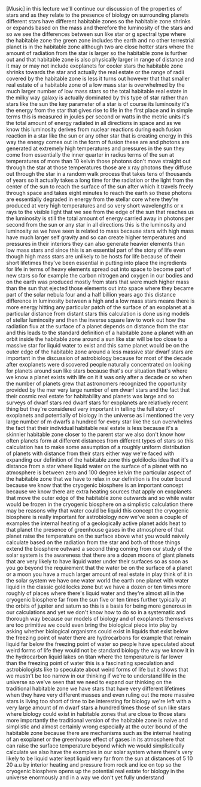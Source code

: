 [Music] in this lecture we'll continue our discussion of the properties of stars and as they relate to the presence of biology on surrounding planets different stars have different habitable zones so the habitable zone shrinks or expands based on the mass and therefore the luminosity of the stars and so we see the differences between sun like star or g spectral type where the habitable zone the green zone includes the earth and no other terrestrial planet is in the habitable zone although two are close hotter stars where the amount of radiation from the star is larger so the habitable zone is further out and that habitable zone is also physically larger in range of distance and it may or may not include exoplanets for cooler stars the habitable zone shrinks towards the star and actually the real estate or the range of radii covered by the habitable zone is less it turns out however that that smaller real estate of a habitable zone of a low mass star is overwhelmed by the much larger number of low mass stars so the total habitable real estate in the milky way galaxy is actually dominated by this type of star rather than stars like the sun the key parameter of a star is of course its luminosity it's the energy from the star that gives rise to life in the first place and in simple terms this is measured in joules per second or watts in the metric units it's the total amount of energy radiated in all directions in space and as we know this luminosity derives from nuclear reactions during each fusion reaction in a star like the sun or any other star that is creating energy in this way the energy comes out in the form of fusion these are and photons are generated at extremely high temperatures and pressures in the sun they come from essentially the inner quarter in radius terms of the sun at temperatures of more than 10 kelvin those photons don't move straight out through the star at those temperatures those are x ray photons they diffuse out through the star in a random walk process that takes tens of thousands of years so it actually takes a long time for the radiation or the light from the center of the sun to reach the surface of the sun after which it travels freely through space and takes eight minutes to reach the earth so these photons are essentially degraded in energy from the stellar core where they're produced at very high temperatures and so very short wavelengths or x rays to the visible light that we see from the edge of the sun that reaches us the luminosity is still the total amount of energy carried away in photons per second from the sun or any star in all directions this is the luminosity and luminosity as we have seen is related to mass because stars with high mass have much larger self gravity and so can create higher temperatures and pressures in their interiors they can also generate heavier elements than low mass stars and since this is an essential part of the story of life even though high mass stars are unlikely to be hosts for life because of their short lifetimes they've been essential in putting into place the ingredients for life in terms of heavy elements spread out into space to become part of new stars so for example the carbon nitrogen and oxygen in our bodies and on the earth was produced mostly from stars that were much higher mass than the sun that ejected those elements out into space where they became part of the solar nebula four and a half billion years ago this distance difference in luminosity between a high and a low mass stars means there is more energy hitting any particular patch of the surface of an exoplanet at a particular distance from distant stars this calculation is done using models of stellar luminosity and then the inverse square law to work out how the radiation flux at the surface of a planet depends on distance from the star and this leads to the standard definition of a habitable zone a planet with an orbit inside the habitable zone around a sun like star will be too close to a massive star for liquid water to exist and this same planet would be on the outer edge of the habitable zone around a less massive star dwarf stars are important in the discussion of astrobiology because for most of the decade after exoplanets were discovered people naturally concentrated on looking for planets around sun like stars because that's our situation that's where we know a planet exists with life on it it was only after a decade or so when the number of planets grew that astronomers recognized the opportunity provided by the mer very large number of em dwarf stars and the fact that their cosmic real estate for habitability and planets was large and so surveys of dwarf stars red dwarf stars for exoplanets are relatively recent thing but they're considered very important in telling the full story of exoplanets and potentially of biology in the universe as i mentioned the very large number of m dwarfs a hundred for every star like the sun overwhelms the fact that their individual habitable real estate is less because it's a skinnier habitable zone closer to the parent star we also don't know how often planets form at different distances from different types of stars so this calculation has to make some assumption of a roughly uniform distribution of planets with distance from their stars either way we're faced with expanding our definition of the habitable zone this goldilocks idea that it's a distance from a star where liquid water on the surface of a planet with no atmosphere is between zero and 100 degree kelvin the particular aspect of the habitable zone that we have to relax in our definition is the outer bound because we know that the cryogenic biosphere is an important concept because we know there are extra heating sources that apply on exoplanets that move the outer edge of the habitable zone outwards and so while water would be frozen in the cryogenic biosphere on a simplistic calculation there may be reasons why that water could be liquid this concept the cryogenic biosphere is really important for astrobiology now we've seen a couple of examples the internal heating of a geologically active planet adds heat to that planet the presence of greenhouse gases in the atmosphere of that planet raise the temperature on the surface above what you would naively calculate based on the radiation from the star and both of those things extend the biosphere outward a second thing coming from our study of the solar system is the awareness that there are a dozen moons of giant planets that are very likely to have liquid water under their surfaces so as soon as you go beyond the requirement that the water be on the surface of a planet or a moon you have a much larger amount of real estate in play think of it in the solar system we have one water world the earth one planet with water liquid in the classic goldilocks zone but we have a dozen or ten times more roughly of places where there's liquid water and they're almost all in the cryogenic biosphere far from the sun five or ten times further typically at the orbits of jupiter and saturn so this is a basis for being more generous in our calculations and yet we don't know how to do so in a systematic and thorough way because our models of biology and of exoplanets themselves are too primitive we could even bring the biological piece into play by asking whether biological organisms could exist in liquids that exist below the freezing point of water there are hydrocarbons for example that remain liquid far below the freezing point of water so people have speculated about weird forms of life they would not be standard biology the way we know it in the hydrocarbon liquid lakes on titan where the temperature is far lower than the freezing point of water this is a fascinating speculation and astrobiologists like to speculate about weird forms of life but it shows that we mustn't be too narrow in our thinking if we're to understand life in the universe so we've seen that we need to expand our thinking on the traditional habitable zone we have stars that have very different lifetimes when they have very different masses and even ruling out the more massive stars is living too short of time to be interesting for biology we're left with a very large amount of m dwarf stars a hundred times those of sun like stars where biology could exist in habitable zones that are close to those stars more importantly the traditional version of the habitable zone is naive and simplistic and almost certainly wrong especially at the outer bound of the habitable zone because there are mechanisms such as the internal heating of an exoplanet or the greenhouse effect of gases in its atmosphere that can raise the surface temperature beyond which we would simplistically calculate we also have the examples in our solar system where there's very likely to be liquid water kept liquid very far from the sun at distances of 5 10 20 a.u by interior heating and pressure from rock and ice on top so the cryogenic biosphere opens up the potential real estate for biology in the universe enormously and in a way we don't yet fully understand